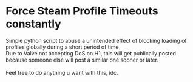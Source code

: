 # Force Steam Profile Timeouts constantly
Simple python script to abuse a unintended effect of blocking loading of profiles globally during a short period of time<br/>
Due to Valve not accepting DoS on H1, this will get publically posted because someone else will post a similar one sooner or later.<br/><br/>
Feel free to do anything u want with this, idc.
